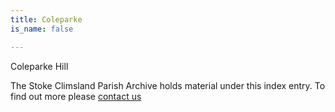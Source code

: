 ```yaml
---
title: Coleparke
is_name: false

---
```


Coleparke Hill


The Stoke Climsland Parish Archive holds material under this index entry. To find out more please [contact us](/contact/)
